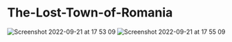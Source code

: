 # The-Lost-Town-of-Romania
![Screenshot 2022-09-21 at 17 53 09](https://user-images.githubusercontent.com/36922985/191567099-a1cb4ccd-bf9a-4f52-a5d7-5d24020e7ea4.png)
![Screenshot 2022-09-21 at 17 55 09](https://user-images.githubusercontent.com/36922985/191567111-2265c45b-8085-4d0b-862e-f516659b9ce9.png)
